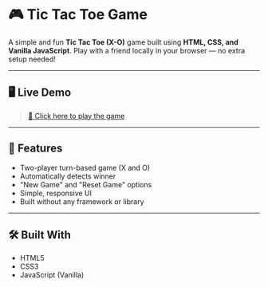 # 🎮 Tic Tac Toe Game

A simple and fun **Tic Tac Toe (X-O)** game built using **HTML, CSS, and Vanilla JavaScript**. Play with a friend locally in your browser — no extra setup needed!

---

## 🖥️ Live Demo

> [🔗 Click here to play the game](https://tic-tac-toe-game-eta-two.vercel.app/)

---

## 🚀 Features

- Two-player turn-based game (X and O)
- Automatically detects winner
- "New Game" and "Reset Game" options
- Simple, responsive UI
- Built without any framework or library

---

## 🛠️ Built With

- HTML5
- CSS3
- JavaScript (Vanilla)
